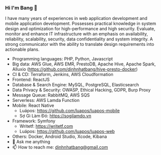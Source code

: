 ### Hi I'm Bang 👋

I have many years of experiences in web application development and mobile application development. Possesses practical knowledge in system design and optimization for high-performance and high security. Evaluate, monitor and enhance IT infrastructure with an emphasis on availability, reliability, scalability, security, data confidentiality and system integrity. A strong communicator with the ability to translate design requirements into actionable plans.
* Programming languages: PHP, Python, Javascript
* Big data: AWS Glue, AWS EMR, PrestoDB, Apache Hive, Apache Spark, Alluxio (https://github.com/dinhnhatbang/hive-presto-docker)
* CI & CD: Terraform, Jenkins, AWS Cloudformation
* Frontend: ReactJS
* Database & Search Engine: MySQL, PostgreSQL, Elasticsearch 
* Data Privacy & Security: OWASP, Ethical Hacking, GDPR, Burp Proxy
* Message Queue: RabbitMQ, AWS SQS
* Serverless: AWS Lamda Function
* Mobile: React Native
    * Luápos: https://github.com/luapos/luapos-mobile
    * Sợ Gì Làm Đó: https://sogilamdo.vn
* Framework: Symfony
    * Writetf: https://writetf.com
    * Luápos: https://github.com/luapos/luapos-web
* Others: Docker, Android Studio, Xcode, Kibana
* 💬 Ask me anything
* 📫 How to reach me: dinhnhatbang@gmail.com

